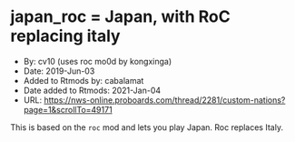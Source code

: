 # japan_roc = Japan, with RoC replacing italy

* By: cv10 (uses roc mo0d by kongxinga)
* Date: 2019-Jun-03
* Added to Rtmods by: cabalamat
* Date added to Rtmods: 2021-Jan-04
* URL: <https://nws-online.proboards.com/thread/2281/custom-nations?page=1&scrollTo=49171>

This is based on the `roc` mod and lets you play Japan. Roc replaces
Italy.
